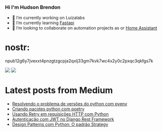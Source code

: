 ### Hi I'm Hudson Brendon
- 🔭 I’m currently working on Luizalabs
- 🌱 I’m currently learning [Fastapi](https://fastapi.tiangolo.com/)
- 👯 I’m looking to collaborate on automation projects as or [Home Assistant](https://www.home-assistant.io/)

# nostr:
npub12g6y7jvexxt4pnzgtzgcpja2qxlj33gm7kvk7wc4x2y0c2pxqc3qkfgs7k

 <a href="https://medium.com/@hudsonbrendon" target="_blank"><img src="https://img.shields.io/badge/Medium-12100E?style=for-the-badge&logo=medium&logoColor=white" target="_blank"></a>
 <a href="https://www.linkedin.com/in/hudsonbrendon/" target="_blank"><img src="https://img.shields.io/badge/-LinkedIn-%230077B5?style=for-the-badge&logo=linkedin&logoColor=white" target="_blank"></a>
    
# Latest posts from Medium

<!-- Medium:START -->
- [Resolvendo o problema de versões do python com pyenv](https://medium.com/@hudsonbrendon/resolvendo-o-problema-de-vers%C3%B5es-do-python-com-pyenv-dc506f1898dd?source=rss-19afda1573d0------2)
- [Criando pacotes python com poetry](https://medium.com/@hudsonbrendon/criando-pacotes-python-com-poetry-f3ef0cdcddb0?source=rss-19afda1573d0------2)
- [Usando Retry em requisições HTTP com Python](https://medium.com/@hudsonbrendon/usando-retry-em-requisi%C3%A7%C3%B5es-http-com-python-d393f5461a62?source=rss-19afda1573d0------2)
- [Autenticação com JWT no Django Rest Framework](https://medium.com/@hudsonbrendon/autentica%C3%A7%C3%A3o-com-jwt-no-django-rest-framework-45626936c276?source=rss-19afda1573d0------2)
- [Design Patterns com Python: O padrão Strategy](https://medium.com/@hudsonbrendon/design-patterns-com-python-o-padr%C3%A3o-strategy-3cc56f96c05c?source=rss-19afda1573d0------2)
<!-- Medium:END -->

</div>
